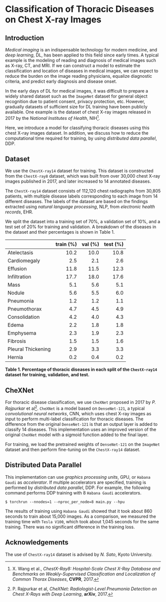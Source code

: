 # Classification of Thoracic Diseases on Chest X-ray Images

## Introduction

*Medical imaging* is an indispensable technology for modern medicine, and *deep learning*, DL, has been applied to this field since early times. A typical example is the modeling of reading and diagnosis of medical images such as X-ray, CT, and MRI. If we can construct a model to estimate the classification and location of diseases in medical images, we can expect to reduce the burden on the image reading physicians, equalize diagnostic criteria, and predict early diagnosis and disease onset.

In the early days of DL for medical images, it was difficult to prepare a widely shared dataset such as the `ImageNet` dataset for general object recognition due to patient consent, privacy protection, etc. However, gradually datasets of sufficient size for DL training have been publicly available. One example is the dataset of chest X-ray images released in 2017 by the *National Institutes of Health*, NIH[^Wang].

Here, we introduce a model for classifying thoracic diseases using this chest X-ray images dataset. In addition, we discuss how to reduce the computational time required for training, by using *distributed data parallel*, DDP.

## Dataset

We use the `ChestX-ray14` dataset for training. This dataset is constructed from the `ChestX-ray8` dataset, which was built from over 30,000 chest X-ray images published in 2017, and later increased to 14 annotated diseases.

The `ChestX-ray14` dataset consists of 112,120 chest radiographs from 30,805 patients, with multiple disease labels corresponding to each image from 14 different diseases. The labels of the dataset are based on the findings extracted using *natural language processing*, NLP, from *electronic health records*, EHR.

We split the dataset into a training set of 70%, a validation set of 10%, and a test set of 20% for training and validation. A breakdown of the diseases in the dataset and their percentages is shown in Table 1.

|                   | **train (%)** | **val (%)** | **test (%)** |
|:----------------- | ------------: | ----------: | -----------: |
|Atelectasis        |       10.2    |      10.0   |       10.8   |
|Cardiomegaly       |        2.5    |       2.1   |        2.6   |
|Effusion           |       11.8    |      11.5   |       12.3   |
|Infiltration       |       17.7    |      18.0   |       17.6   |
|Mass               |        5.1    |       5.6   |        5.1   |
|Nodule             |        5.6    |       5.5   |        6.0   |
|Pneumonia          |        1.2    |       1.2   |        1.1   |
|Pneumothorax       |        4.7    |       4.5   |        4.9   |
|Consolidation      |        4.2    |       4.0   |        4.3   |
|Edema              |        2.2    |       1.8   |        1.8   |
|Emphysema          |        2.3    |       1.9   |        2.3   |
|Fibrosis           |        1.5    |       1.5   |        1.6   |
|Pleural Thickening |        2.9    |       3.3   |        3.3   |
|Hernia             |        0.2    |       0.4   |        0.2   |

**Table 1. Percentage of thoracic diseases in each split of the `ChestX-ray14` dataset for training, validation, and test.**

## CheXNet

For thoracic disease classification, we use `CheXNet` proposed in 2017 by *P. Rajpurkar* et al[^Rajpurkar]. `CheXNet` is a model based on `DenseNet-121`, a typical *convolutional neural networks*, CNN, which uses chest X-ray images as input to perform multi-label classification for thoracic diseases. The difference from the original `DenseNet-121` is that an output layer is added to classify 14 diseases. This implementation uses an improved version of the original `CheXNet` model with a sigmoid function added to the final layer.

For training, we load the pretrained weights of `DenseNet-121` on the `ImageNet` dataset and then perform fine-tuning on the `ChestX-ray14` dataset.

## Distributed Data Parallel

This implementation can use *graphics processing units*, GPU, or `Habana Gaudi` as *accelerator*. If multiple accelerators are specified, training is performed by *distributed data parallel*, DDP. For example, the following command performs DDP training with 8 `Habana Gaudi` accelerators.

```console
$ torchrun --nnodes=1 --nproc_per_node=8 main.py --hpu
```

The results of training using `Habana Gaudi` showed that it took about 860 seconds to train about 15,000 images. As a comparison, we measured the training time with `Tesla V100`, which took about 1,045 seconds for the same training. There was no significant difference in the training loss.

## Acknowledgements

The use of `ChestX-ray14` dataset is advised by *N. Sato*, Kyoto University.

[^Wang]: X. Wang et al., *ChestX-Ray8: Hospital-Scale Chest X-Ray Database and Benchmarks on Weakly-Supervised Classification and Localization of Common Thorax Diseases*, **CVPR**, 2017.
[^Rajpurkar]: P. Rajpurkar et al, *CheXNet: Radiologist-Level Pneumonia Detection on Chest X-Rays with Deep Learning*, **arXiv**, 2017.
